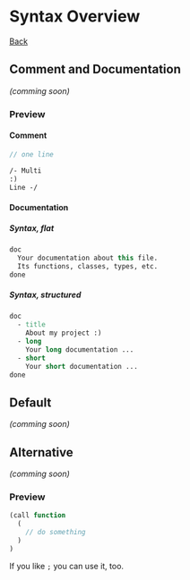 # Syntax Overview
[Back](Overview/Index.md)

## Comment and Documentation
_(comming soon)_
### Preview
#### Comment
```do
// one line
```
```do
/- Multi
:)
Line -/
```

#### Documentation
##### Syntax, flat
```do
doc
  Your documentation about this file.
  Its functions, classes, types, etc.
done
```

##### Syntax, structured
```do
doc
  - title
    About my project :)
  - long
    Your long documentation ...
  - short
    Your short documentation ...
done
```

## Default
_(comming soon)_

## Alternative
_(comming soon)_
### Preview
```do
(call function
  (
    // do something
  )
)
```
If you like ```;``` you can use it, too.
